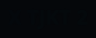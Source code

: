<!DOCTYPE html>
<html lang="id">
<head>
<meta charset="utf-8" />
<meta name="viewport" content="width=device-width,initial-scale=1" />
<title>Kelas X TJKT - SMK Asta Mitra Purwodadi</title>

<link href="https://fonts.googleapis.com/css2?family=Poppins:wght@300;400;600;700&display=swap" rel="stylesheet">

<style>
  :root{
    --bg:#0b0f14;
    --card:#0f1720;
    --muted:#9aa4b2;
    --accent:#00ffd1;
    --accent-2:#2ea8ff;
    --glass: rgba(255,255,255,0.03);
    --radius:12px;
  }
  *{box-sizing:border-box;margin:0;padding:0}
  body{
    margin:0;
    font-family:"Poppins",system-ui,-apple-system,Segoe UI,Roboto,"Helvetica Neue",Arial;
    background: linear-gradient(180deg, #05070a 0%, #071025 100%);
    color:#e6eef8;
    line-height:1.45;
  }

  /* --- Splash screen --- */
  #splash{
    position:fixed;
    top:0;left:0;width:100%;height:100%;
    background:#05070a;
    display:flex;align-items:center;justify-content:center;
    z-index:9999;
    animation: fadeOut 1s ease 3.8s forwards;
  }
  #splash h1{
    font-size:64px;
    font-weight:800;
    background: linear-gradient(90deg, var(--accent-2), var(--accent));
    -webkit-background-clip: text;
    -webkit-text-fill-color: transparent;
    text-shadow: 0 0 12px rgba(46,168,255,0.7), 0 0 20px rgba(0,255,209,0.6);
    opacity:0;
    animation: zoomIn 1.2s ease forwards, glowPulse 1.8s ease-in-out 1.2s infinite alternate;
  }
  @keyframes zoomIn{
    from{opacity:0;transform:scale(0.5);}
    to{opacity:1;transform:scale(1);}
  }
  @keyframes glowPulse{
    from{text-shadow:0 0 8px rgba(46,168,255,0.5), 0 0 12px rgba(0,255,209,0.4);}
    to{text-shadow:0 0 16px rgba(46,168,255,1), 0 0 28px rgba(0,255,209,0.9);}
  }
  @keyframes fadeOut{
    to{opacity:0;visibility:hidden;}
  }

  header{
    padding:28px 20px;
    text-align:center;
    background: linear-gradient(90deg, rgba(46,168,255,0.06), rgba(0,255,209,0.03));
    border-bottom:1px solid rgba(255,255,255,0.03);
    position:sticky;
    top:0;
    z-index:10;
    backdrop-filter: blur(6px);
  }
  .title{
    display:flex;
    gap:16px;
    align-items:center;
    justify-content:center;
    flex-wrap:wrap;
  }
  .logo{
    width:64px;height:64px;
    border-radius:10px;
    background:linear-gradient(135deg,var(--accent-2),var(--accent));
    display:flex;align-items:center;justify-content:center;
    box-shadow: 0 6px 18px rgba(46,168,255,0.08), inset 0 -6px 18px rgba(0,255,209,0.06);
    font-weight:700;
    color:#021;
    font-size:22px;
  }
  h1{margin:0;font-size:20px;letter-spacing:0.2px}
  h2{margin:0;font-weight:600;color:var(--accent-2);font-size:13px}
  nav{
    display:flex;gap:8px;justify-content:center;padding:14px 10px;margin-top:14px;
  }
  .nav-btn{
    background:transparent;border:1px solid rgba(255,255,255,0.04);
    padding:8px 12px;border-radius:999px;color:var(--muted);
    text-decoration:none;font-weight:500;font-size:13px;
    transition: all .18s ease;
  }
  .nav-btn:hover{transform:translateY(-3px); box-shadow:0 6px 18px rgba(46,168,255,0.04); color:var(--accent)}
  main{max-width:1100px;margin:24px auto;padding:0 18px;}
  .top-row{display:grid;grid-template-columns:1fr;gap:18px;align-items:start}
  .card{
    background:linear-gradient(180deg, rgba(255,255,255,0.01), rgba(255,255,255,0.02));
    border:1px solid rgba(255,255,255,0.03);
    padding:16px;border-radius:var(--radius);
    box-shadow: 0 8px 30px rgba(2,6,23,0.6);
  }
  .struktur h3{color:var(--accent);margin-bottom:8px}
  .roles{display:grid;grid-template-columns:1fr 1fr;gap:8px}
  .role{
    background:var(--glass);padding:10px;border-radius:10px;border:1px solid rgba(255,255,255,0.02);
    display:flex;align-items:center;gap:10px;font-size:14px;
  }
  .role .badge{
    width:44px;height:44px;border-radius:8px;background:linear-gradient(135deg,var(--accent-2),var(--accent));
    display:flex;align-items:center;justify-content:center;color:#021;font-weight:700;
  }
  .muted{color:var(--muted);font-size:13px}
  .list-students{max-height:340px;overflow:auto;padding-right:6px}
  .student{
    display:flex;align-items:center;gap:12px;padding:8px;border-radius:10px;margin-bottom:8px;background:linear-gradient(180deg, rgba(255,255,255,0.01), transparent);
    border:1px solid rgba(255,255,255,0.02)
  }
  .avatar{width:44px;height:44px;border-radius:8px;background:linear-gradient(135deg,#0b1220,#071a2a);display:flex;align-items:center;justify-content:center;color:var(--accent);font-weight:600}
  .subject{font-weight:600;color:#dff;letter-spacing:0.2px}
  .schedule{display:flex;flex-direction:column;gap:8px}
  .sched-item{padding:10px;border-radius:10px;background:linear-gradient(90deg, rgba(46,168,255,0.04), rgba(0,255,209,0.02));border:1px solid rgba(46,168,255,0.06)}
  footer{max-width:1100px;margin:24px auto;padding:18px;color:var(--muted);text-align:center;font-size:13px}
</style>
</head>
<body>

<!-- Splash Screen -->
<div id="splash">
  <h1>X TJKT 2</h1>
</div>

<header>
  <div class="title">
    <div class="logo">TJ</div>
    <div>
      <h1>Kelas X TJKT</h1>
      <h2>SMK Asta Mitra Purwodadi</h2>
    </div>
  </div>

  <nav>
    <a class="nav-btn" href="#struktur">Struktur</a>
    <a class="nav-btn" href="#murid">Murid</a>
    <a class="nav-btn" href="#piket">Piket</a>
    <a class="nav-btn" href="#pelajaran">Pelajaran</a>
  </nav>
</header>

<main>
  <div class="top-row">
    <div class="card struktur" id="struktur">
      <h3>Struktur Kelas</h3>
      <div class="roles">
        <div class="role"><div class="badge">WK</div><div><strong>Wali Kelas</strong><div class="muted">Bu Rining</div></div></div>
        <div class="role"><div class="badge">KT</div><div><strong>Ketua Kelas</strong><div class="muted">Fahri</div></div></div>
        <div class="role"><div class="badge">WK</div><div><strong>Wakil Ketua</strong><div class="muted">Fahri</div></div></div>
        <div class="role"><div class="badge">S1</div><div><strong>Sekretaris 1</strong><div class="muted">Inesa</div></div></div>
        <div class="role"><div class="badge">S2</div><div><strong>Sekretaris 2</strong><div class="muted">Salma</div></div></div>
        <div class="role"><div class="badge">B1</div><div><strong>Bendahara 1</strong><div class="muted">Syifa</div></div></div>
        <div class="role"><div class="badge">B2</div><div><strong>Bendahara 2</strong><div class="muted">Bintang</div></div></div>
      </div>
    </div>
  </div>

  <div class="grid">
    <div class="card">
      <h3 id="murid" style="color:var(--accent)">Daftar Murid</h3>
      <div class="list-students">
        <!-- 31 murid asli -->
        <div class="student"><div class="avatar">A</div><div><strong>Adly Prasetyo</strong><div class="muted">No. 1</div></div></div>
        <div class="student"><div class="avatar">A</div><div><strong>Alfian Tri Widodo</strong><div class="muted">No. 2</div></div></div>
        <div class="student"><div class="avatar">A</div><div><strong>Alya Nur Amiroh</strong><div class="muted">No. 3</div></div></div>
        <div class="student"><div class="avatar">A</div><div><strong>Anom Fathasena</strong><div class="muted">No. 4</div></div></div>
        <div class="student"><div class="avatar">B</div><div><strong>Bagus Prasetyo</strong><div class="muted">No. 5</div></div></div>
        <div class="student"><div class="avatar">B</div><div><strong>Bayu Samudra</strong><div class="muted">No. 6</div></div></div>
        <div class="student"><div class="avatar">B</div><div><strong>Bayu Seto Anggoro</strong><div class="muted">No. 7</div></div></div>
        <div class="student"><div class="avatar">D</div><div><strong>Dewi Ambar</strong><div class="muted">No. 8</div></div></div>
        <div class="student"><div class="avatar">D</div><div><strong>Dimas Ega Putra (S)</strong><div class="muted">No. 9</div></div></div>
        <div class="student"><div class="avatar">F</div><div><strong>Fahri Fajar Pepriyanto</strong><div class="muted">No. 10</div></div></div>
        <div class="student"><div class="avatar">F</div><div><strong>Farid Yudistira</strong><div class="muted">No. 11</div></div></div>
        <div class="student"><div class="avatar">F</div><div><strong>Firdausa Ramadhan (Ws)</strong><div class="muted">No. 12</div></div></div>
        <div class="student"><div class="avatar">G</div><div><strong>Gibran Wafia Dzakwan</strong><div class="muted">No. 13</div></div></div>
        <div class="student"><div class="avatar">I</div><div><strong>Inesa Atufuniza</strong><div class="muted">No. 14</div></div></div>
        <div class="student"><div class="avatar">J</div><div><strong>Junion Richo Rizaldo</strong><div class="muted">No. 15</div></div></div>
        <div class="student"><div class="avatar">M</div><div><strong>M. Safrizal Abdul Ghoni</strong><div class="muted">No. 16</div></div></div>
        <div class="student"><div class="avatar">M</div><div><strong>M. Bintang Fernando</strong><div class="muted">No. 17</div></div></div>
        <div class="student"><div class="avatar">M</div><div><strong>Melinda Audri Ananda Putri</strong><div class="muted">No. 18</div></div></div>
        <div class="student"><div class="avatar">M</div><div><strong>Mohamad Reza Ardiansyah</strong><div class="muted">No. 19</div></div></div>
        <div class="student"><div class="avatar">M</div><div><strong>Muhamad Hafiz Febriawan</strong><div class="muted">No. 20</div></div></div>
        <div class="student"><div class="avatar">M</div><div><strong>Muhamad Syukri Ar'Rouf</strong><div class="muted">No. 21</div></div></div>
        <div class="student"><div class="avatar">N</div><div><strong>Natan Damara Putra</strong><div class="muted">No. 22</div></div></div>
        <div class="student"><div class="avatar">N</div><div><strong>Nugroho Dwi Prasetyo</strong><div class="muted">No. 23</div></div></div>
        <div class="student"><div class="avatar">O</div><div><strong>Olivia Zalianti</strong><div class="muted">No. 24</div></div></div>
        <div class="student"><div class="avatar">R</div><div><strong>Rafa Yuda Eka Pratama</strong><div class="muted">No. 25</div></div></div>
        <div class="student"><div class="avatar">S</div><div><strong>Salma Aulia Dewy</strong><div class="muted">No. 26</div></div></div>
        <div class="student"><div class="avatar">S</div><div><strong>Surya Pratama Muza</strong><div class="muted">No. 27</div></div></div>
        <div class="student"><div class="avatar">U</div><div><strong>Uut Meisa Kalisa Putri</strong><div class="muted">No. 28</div></div></div>
        <div class="student"><div class="avatar">V</div><div><strong>Vino Pratama Nugroho</strong><div class="muted">No. 29</div></div></div>
        <div class="student"><div class="avatar">Y</div><div><strong>Yuan Rama Yudistira</strong><div class="muted">No. 30</div></div></div>
        <div class="student"><div class="avatar">Z</div><div><strong>Zahratus Syifa Al-Maulida</strong><div class="muted">No. 31</div></div></div>
      </div>
    </div>

    <div class="card">
      <h3 id="piket" style="color:var(--accent)">Jadwal Piket</h3>
      <div class="schedule">
        <div class="sched-item"><strong>Senin</strong><div class="muted">Ani, Budi</div></div>
        <div class="sched-item"><strong>Selasa</strong><div class="muted">Citra, Dedi</div></div>
        <div class="sched-item"><strong>Rabu</strong><div class="muted">Eka, Fajar</div></div>
        <div class="sched-item"><strong>Kamis</strong><div class="muted">Gita, Hana</div></div>
        <div class="sched-item"><strong>Jumat</strong><div class="muted">Indra, Joko</div></div>
      </div>

      <h3 id="pelajaran" style="margin-top:14px;color:var(--accent)">Jadwal Pelajaran (Ringkas)</h3>
      <div style="margin-top:8px">
        <div class="sched-item"><span class="subject">Senin</span><div class="muted">Matematika • IPA</div></div>
        <div class="sched-item"><span class="subject">Selasa</span><div class="muted">Bahasa Indonesia • PKN</div></div>
        <div class="sched-item"><span class="subject">Rabu</span><div class="muted">Produktif TKJ • Inggris</div></div>
        <div class="sched-item"><span class="subject">Kamis</span><div class="muted">Sejarah • Seni Budaya</div></div>
        <div class="sched-item"><span class="subject">Jumat</span><div class="muted">Agama • Penjas</div></div>
      </div>
    </div>
  </div>
</main>

<footer>
  © 2025 Kelas X TJKT – SMK Asta Mitra Purwodadi
</footer>

</body>
</html>
